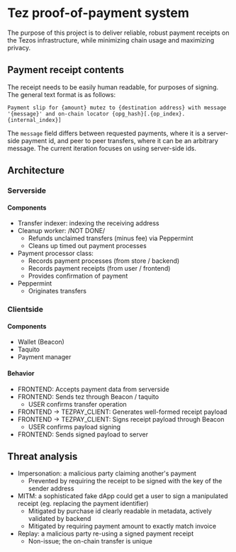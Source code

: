 # Tez proof-of-payment system

The purpose of this project is to deliver reliable, robust payment receipts on the Tezos infrastructure, while minimizing chain usage and maximizing privacy.

## Payment receipt contents

The receipt needs to be easily human readable, for purposes of signing. The general text format is as follows:

`Payment slip for {amount} mutez to {destination address} with message '{message}' and on-chain locator {opg_hash}[.{op_index}.{internal_index}]`

The `message` field differs between requested payments, where it is a server-side payment id, and peer to peer transfers, where it can be an arbitrary message. The current iteration focuses on using server-side ids.

## Architecture

### Serverside

#### Components

- Transfer indexer: indexing the receiving address
- Cleanup worker: /NOT DONE/
    - Refunds unclaimed transfers (minus fee) via Peppermint
    - Cleans up timed out payment processes
- Payment processor class:
    - Records payment processes (from store / backend)
    - Records payment receipts (from user / frontend)
    - Provides confirmation of payment
- Peppermint
    - Originates transfers

### Clientside

#### Components

- Wallet (Beacon)
- Taquito
- Payment manager

#### Behavior

- FRONTEND: Accepts payment data from serverside
- FRONTEND: Sends tez through Beacon / taquito
  - USER confirms transfer operation
- FRONTEND -> TEZPAY_CLIENT: Generates well-formed receipt payload
- FRONTEND -> TEZPAY_CLIENT: Signs receipt payload through Beacon
  - USER confirms payload signing
- FRONTEND: Sends signed payload to server

## Threat analysis

- Impersonation: a malicious party claiming another's payment
    - Prevented by requiring the receipt to be signed with the key of the sender address
- MITM: a sophisticated fake dApp could get a user to sign a manipulated receipt (eg. replacing the payment identifier)
    - Mitigated by purchase id clearly readable in metadata, actively validated by backend
    - Mitigated by requiring payment amount to exactly match invoice
- Replay: a malicious party re-using a signed payment receipt
    - Non-issue; the on-chain transfer is unique
